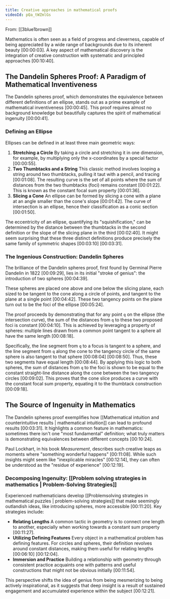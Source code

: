 ```yaml
---
title: Creative approaches in mathematical proofs
videoId: pQa_tWZmlGs
---
```


From: [[3blue1brown]] <br/> 

Mathematics is often seen as a field of progress and cleverness, capable of being appreciated by a wide range of backgrounds due to its inherent beauty <a class="yt-timestamp" data-t="00:00:03">[00:00:03]</a>. A key aspect of mathematical discovery is the integration of creative construction with systematic and principled approaches <a class="yt-timestamp" data-t="00:10:40">[00:10:40]</a>.

## The Dandelin Spheres Proof: A Paradigm of Mathematical Inventiveness

The Dandelin spheres proof, which demonstrates the equivalence between different definitions of an ellipse, stands out as a prime example of mathematical inventiveness <a class="yt-timestamp" data-t="00:00:45">[00:00:45]</a>. This proof requires almost no background knowledge but beautifully captures the spirit of mathematical ingenuity <a class="yt-timestamp" data-t="00:00:41">[00:00:41]</a>.

### Defining an Ellipse

Ellipses can be defined in at least three main geometric ways:
1.  **Stretching a Circle** By taking a circle and stretching it in one dimension, for example, by multiplying only the x-coordinates by a special factor <a class="yt-timestamp" data-t="00:00:55">[00:00:55]</a>.
2.  **Two Thumbtacks and a String** This classic method involves looping a string around two thumbtacks, pulling it taut with a pencil, and tracing <a class="yt-timestamp" data-t="00:01:08">[00:01:08]</a>. The resulting curve is the set of all points where the sum of distances from the two thumbtacks (foci) remains constant <a class="yt-timestamp" data-t="00:01:22">[00:01:22]</a>. This is known as the constant focal sum property <a class="yt-timestamp" data-t="00:01:36">[00:01:36]</a>.
3.  **Slicing a Cone** An ellipse can be formed by slicing a cone with a plane at an angle smaller than the cone's slope <a class="yt-timestamp" data-t="00:01:42">[00:01:42]</a>. The curve of intersection is an ellipse, hence their classification as a conic section <a class="yt-timestamp" data-t="00:01:50">[00:01:50]</a>.

The eccentricity of an ellipse, quantifying its "squishification," can be determined by the distance between the thumbtacks in the second definition or the slope of the slicing plane in the third <a class="yt-timestamp" data-t="00:02:40">[00:02:40]</a>. It might seem surprising that these three distinct definitions produce precisely the same family of symmetric shapes <a class="yt-timestamp" data-t="00:03:10">[00:03:10]</a> <a class="yt-timestamp" data-t="00:03:31">[00:03:31]</a>.

### The Ingenious Construction: Dandelin Spheres

The brilliance of the Dandelin spheres proof, first found by Germinal Pierre Dandelin in 1822 <a class="yt-timestamp" data-t="00:09:29">[00:09:29]</a>, lies in its initial "stroke of genius": the introduction of two spheres <a class="yt-timestamp" data-t="00:04:39">[00:04:39]</a>.

These spheres are placed one above and one below the slicing plane, each sized to be tangent to the cone along a circle of points, and tangent to the plane at a single point <a class="yt-timestamp" data-t="00:04:42">[00:04:42]</a>. These two tangency points on the plane turn out to be the foci of the ellipse <a class="yt-timestamp" data-t="00:05:24">[00:05:24]</a>.

The proof proceeds by demonstrating that for any point `q` on the ellipse (the intersection curve), the sum of the distances from `q` to these two proposed foci is constant <a class="yt-timestamp" data-t="00:04:10">[00:04:10]</a>. This is achieved by leveraging a property of spheres: multiple lines drawn from a common point tangent to a sphere all have the same length <a class="yt-timestamp" data-t="00:08:18">[00:08:18]</a>.

Specifically, the line segment from `q` to a focus is tangent to a sphere, and the line segment from `q` along the cone to the tangency circle of the same sphere is also tangent to that sphere <a class="yt-timestamp" data-t="00:08:04">[00:08:04]</a> <a class="yt-timestamp" data-t="00:08:50">[00:08:50]</a>. Thus, these two segments have equal length <a class="yt-timestamp" data-t="00:08:44">[00:08:44]</a>. By applying this logic to both spheres, the sum of distances from `q` to the foci is shown to be equal to the constant straight-line distance along the cone between the two tangency circles <a class="yt-timestamp" data-t="00:09:02">[00:09:02]</a>. This proves that the cone slice produces a curve with the constant focal sum property, equating it to the thumbtack construction <a class="yt-timestamp" data-t="00:09:18">[00:09:18]</a>.

## The Source of Ingenuity in Mathematics

The Dandelin spheres proof exemplifies how [[Mathematical intuition and counterintuitive results | mathematical intuition]] can lead to profound results <a class="yt-timestamp" data-t="00:03:31">[00:03:31]</a>. It highlights a common feature in mathematics: sometimes there isn't one "most fundamental" definition; what truly matters is demonstrating equivalences between different concepts <a class="yt-timestamp" data-t="00:10:24">[00:10:24]</a>.

Paul Lockhart, in his book *Measurement*, describes such creative leaps as moments where "something wonderful happens" <a class="yt-timestamp" data-t="00:11:08">[00:11:08]</a>. While such insights might seem like "inexplicable miracles" <a class="yt-timestamp" data-t="00:12:14">[00:12:14]</a>, they can often be understood as the "residue of experience" <a class="yt-timestamp" data-t="00:12:19">[00:12:19]</a>.

### Decomposing Ingenuity: [[Problem solving strategies in mathematics | Problem-Solving Strategies]]

Experienced mathematicians develop [[Problemsolving strategies in mathematical puzzles | problem-solving strategies]] that make seemingly outlandish ideas, like introducing spheres, more accessible <a class="yt-timestamp" data-t="00:11:20">[00:11:20]</a>. Key strategies include:

*   **Relating Lengths** A common tactic in geometry is to connect one length to another, especially when working towards a constant sum property <a class="yt-timestamp" data-t="00:11:27">[00:11:27]</a>.
*   **Utilizing Defining Features** Every object in a mathematical problem has defining features. For circles and spheres, their definition revolves around constant distances, making them useful for relating lengths <a class="yt-timestamp" data-t="00:06:10">[00:06:10]</a> <a class="yt-timestamp" data-t="00:12:04">[00:12:04]</a>.
*   **Immersion and Practice** Building a relationship with geometry through consistent practice acquaints one with patterns and useful constructions that might not be obvious initially <a class="yt-timestamp" data-t="00:11:54">[00:11:54]</a>.

This perspective shifts the idea of genius from being mesmerizing to being actively inspirational, as it suggests that deep insight is a result of sustained engagement and accumulated experience within the subject <a class="yt-timestamp" data-t="00:12:21">[00:12:21]</a>.
